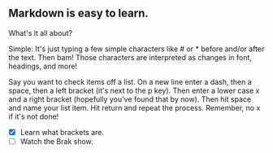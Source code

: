 ## Markdown is easy to learn. 

What's it all about?

Simple: 
It's just typing a few simple characters like # or * before and/or after the text. Then bam! Those characters are interpreted as changes in font, headings, and more!

Say you want to check items off a list. On a new line enter a dash, then a space, then a left bracket (it's next to the p key). Then enter a lower case x and a right bracket (hopefully you've found that by now). Then hit space and name your list item. Hit return and repeat the process. Remember, no x if it's not done! 

- [x] Learn what brackets are.
- [ ] Watch the Brak show. 
